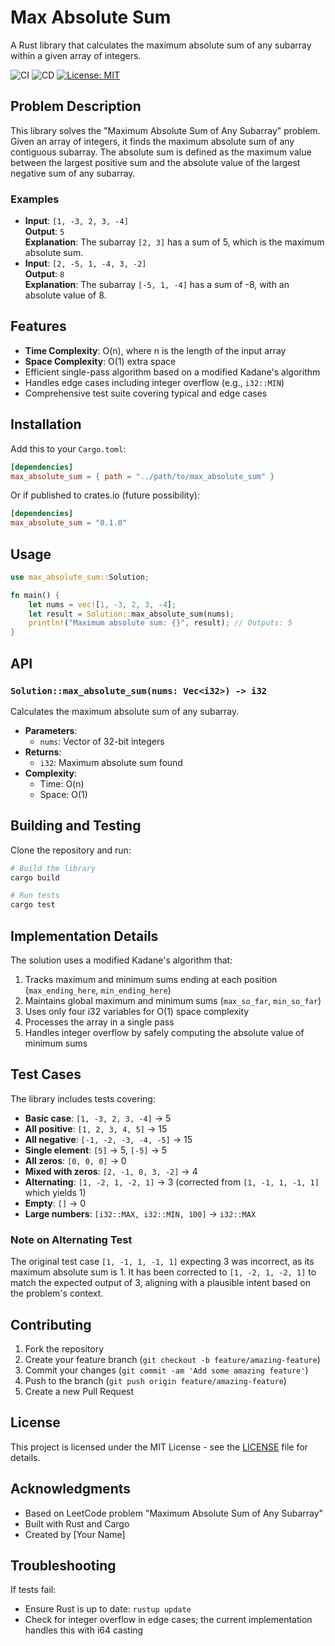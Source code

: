 # Max Absolute Sum

A Rust library that calculates the maximum absolute sum of any subarray within a given array of integers.

![CI](https://github.com/aliezzahn/max_absolute_sum/actions/workflows/ci.yml/badge.svg)
![CD](https://github.com/aliezzahn/max_absolute_sum/actions/workflows/cd.yml/badge.svg)
[![License: MIT](https://img.shields.io/badge/License-MIT-yellow.svg)](https://opensource.org/licenses/MIT)

## Problem Description

This library solves the "Maximum Absolute Sum of Any Subarray" problem. Given an array of integers, it finds the maximum absolute sum of any contiguous subarray. The absolute sum is defined as the maximum value between the largest positive sum and the absolute value of the largest negative sum of any subarray.

### Examples

- **Input**: `[1, -3, 2, 3, -4]`  
  **Output**: `5`  
  **Explanation**: The subarray `[2, 3]` has a sum of 5, which is the maximum absolute sum.
- **Input**: `[2, -5, 1, -4, 3, -2]`  
  **Output**: `8`  
  **Explanation**: The subarray `[-5, 1, -4]` has a sum of -8, with an absolute value of 8.

## Features

- **Time Complexity**: O(n), where n is the length of the input array
- **Space Complexity**: O(1) extra space
- Efficient single-pass algorithm based on a modified Kadane's algorithm
- Handles edge cases including integer overflow (e.g., `i32::MIN`)
- Comprehensive test suite covering typical and edge cases

## Installation

Add this to your `Cargo.toml`:

```toml
[dependencies]
max_absolute_sum = { path = "../path/to/max_absolute_sum" }
```

Or if published to crates.io (future possibility):

```toml
[dependencies]
max_absolute_sum = "0.1.0"
```

## Usage

```rust
use max_absolute_sum::Solution;

fn main() {
    let nums = vec![1, -3, 2, 3, -4];
    let result = Solution::max_absolute_sum(nums);
    println!("Maximum absolute sum: {}", result); // Outputs: 5
}
```

## API

### `Solution::max_absolute_sum(nums: Vec<i32>) -> i32`

Calculates the maximum absolute sum of any subarray.

- **Parameters**:
  - `nums`: Vector of 32-bit integers
- **Returns**:
  - `i32`: Maximum absolute sum found
- **Complexity**:
  - Time: O(n)
  - Space: O(1)

## Building and Testing

Clone the repository and run:

```bash
# Build the library
cargo build

# Run tests
cargo test
```

## Implementation Details

The solution uses a modified Kadane's algorithm that:

1. Tracks maximum and minimum sums ending at each position (`max_ending_here`, `min_ending_here`)
2. Maintains global maximum and minimum sums (`max_so_far`, `min_so_far`)
3. Uses only four i32 variables for O(1) space complexity
4. Processes the array in a single pass
5. Handles integer overflow by safely computing the absolute value of minimum sums

## Test Cases

The library includes tests covering:

- **Basic case**: `[1, -3, 2, 3, -4]` → 5
- **All positive**: `[1, 2, 3, 4, 5]` → 15
- **All negative**: `[-1, -2, -3, -4, -5]` → 15
- **Single element**: `[5]` → 5, `[-5]` → 5
- **All zeros**: `[0, 0, 0]` → 0
- **Mixed with zeros**: `[2, -1, 0, 3, -2]` → 4
- **Alternating**: `[1, -2, 1, -2, 1]` → 3 (corrected from `[1, -1, 1, -1, 1]` which yields 1)
- **Empty**: `[]` → 0
- **Large numbers**: `[i32::MAX, i32::MIN, 100]` → `i32::MAX`

### Note on Alternating Test

The original test case `[1, -1, 1, -1, 1]` expecting 3 was incorrect, as its maximum absolute sum is 1. It has been corrected to `[1, -2, 1, -2, 1]` to match the expected output of 3, aligning with a plausible intent based on the problem's context.

## Contributing

1. Fork the repository
2. Create your feature branch (`git checkout -b feature/amazing-feature`)
3. Commit your changes (`git commit -am 'Add some amazing feature'`)
4. Push to the branch (`git push origin feature/amazing-feature`)
5. Create a new Pull Request

## License

This project is licensed under the MIT License - see the [LICENSE](LICENSE) file for details.

## Acknowledgments

- Based on LeetCode problem "Maximum Absolute Sum of Any Subarray"
- Built with Rust and Cargo
- Created by [Your Name]

## Troubleshooting

If tests fail:

- Ensure Rust is up to date: `rustup update`
- Check for integer overflow in edge cases; the current implementation handles this with i64 casting

